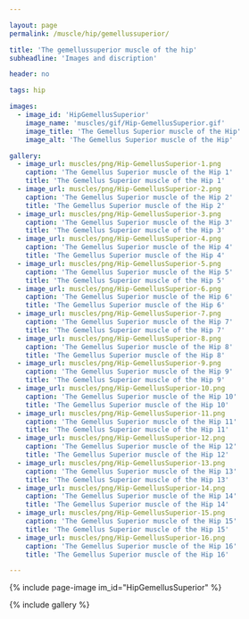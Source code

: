 ```yaml
---

layout: page
permalink: /muscle/hip/gemellussuperior/

title: 'The gemellussuperior muscle of the hip'
subheadline: 'Images and discription'

header: no

tags: hip

images:
  - image_id: 'HipGemellusSuperior'
    image_name: 'muscles/gif/Hip-GemellusSuperior.gif'
    image_title: 'The Gemellus Superior muscle of the Hip'
    image_alt: 'The Gemellus Superior muscle of the Hip' 

gallery:
  - image_url: muscles/png/Hip-GemellusSuperior-1.png
    caption: 'The Gemellus Superior muscle of the Hip 1'
    title: 'The Gemellus Superior muscle of the Hip 1'
  - image_url: muscles/png/Hip-GemellusSuperior-2.png
    caption: 'The Gemellus Superior muscle of the Hip 2'
    title: 'The Gemellus Superior muscle of the Hip 2'
  - image_url: muscles/png/Hip-GemellusSuperior-3.png
    caption: 'The Gemellus Superior muscle of the Hip 3'
    title: 'The Gemellus Superior muscle of the Hip 3'
  - image_url: muscles/png/Hip-GemellusSuperior-4.png
    caption: 'The Gemellus Superior muscle of the Hip 4'
    title: 'The Gemellus Superior muscle of the Hip 4'
  - image_url: muscles/png/Hip-GemellusSuperior-5.png
    caption: 'The Gemellus Superior muscle of the Hip 5'
    title: 'The Gemellus Superior muscle of the Hip 5'
  - image_url: muscles/png/Hip-GemellusSuperior-6.png
    caption: 'The Gemellus Superior muscle of the Hip 6'
    title: 'The Gemellus Superior muscle of the Hip 6'
  - image_url: muscles/png/Hip-GemellusSuperior-7.png
    caption: 'The Gemellus Superior muscle of the Hip 7'
    title: 'The Gemellus Superior muscle of the Hip 7'
  - image_url: muscles/png/Hip-GemellusSuperior-8.png
    caption: 'The Gemellus Superior muscle of the Hip 8'
    title: 'The Gemellus Superior muscle of the Hip 8'
  - image_url: muscles/png/Hip-GemellusSuperior-9.png
    caption: 'The Gemellus Superior muscle of the Hip 9'
    title: 'The Gemellus Superior muscle of the Hip 9'
  - image_url: muscles/png/Hip-GemellusSuperior-10.png
    caption: 'The Gemellus Superior muscle of the Hip 10'
    title: 'The Gemellus Superior muscle of the Hip 10'
  - image_url: muscles/png/Hip-GemellusSuperior-11.png
    caption: 'The Gemellus Superior muscle of the Hip 11'
    title: 'The Gemellus Superior muscle of the Hip 11'
  - image_url: muscles/png/Hip-GemellusSuperior-12.png
    caption: 'The Gemellus Superior muscle of the Hip 12'
    title: 'The Gemellus Superior muscle of the Hip 12'
  - image_url: muscles/png/Hip-GemellusSuperior-13.png
    caption: 'The Gemellus Superior muscle of the Hip 13'
    title: 'The Gemellus Superior muscle of the Hip 13'
  - image_url: muscles/png/Hip-GemellusSuperior-14.png
    caption: 'The Gemellus Superior muscle of the Hip 14'
    title: 'The Gemellus Superior muscle of the Hip 14'
  - image_url: muscles/png/Hip-GemellusSuperior-15.png
    caption: 'The Gemellus Superior muscle of the Hip 15'
    title: 'The Gemellus Superior muscle of the Hip 15'
  - image_url: muscles/png/Hip-GemellusSuperior-16.png
    caption: 'The Gemellus Superior muscle of the Hip 16'
    title: 'The Gemellus Superior muscle of the Hip 16'

---
```


{% include page-image im_id="HipGemellusSuperior" %}

{% include gallery %}